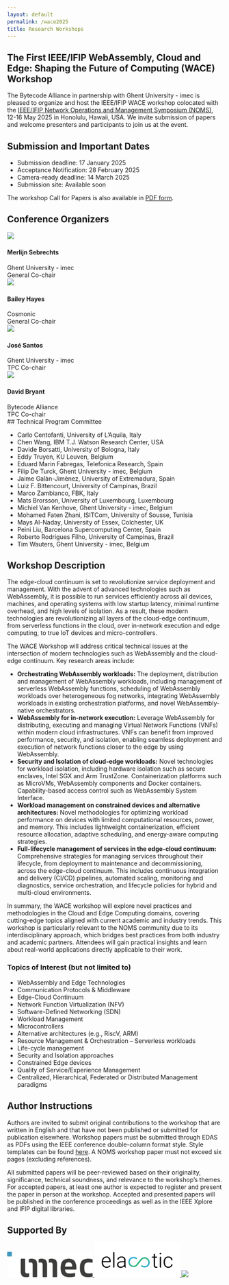 ```yaml
---
layout: default
permalink: /wace2025
title: Research Workshops
---
```


<section>
    <div class="container w-container">
        <div class="width-container" markdown="1">

# The First IEEE/IFIP WebAssembly, Cloud and Edge: Shaping the Future of Computing (WACE) Workshop

The Bytecode Alliance in partnership with Ghent University - imec  is pleased to organize and host the IEEE/IFIP WACE workshop colocated with the [IEEE/IFIP Network Operations and Management Symposium (NOMS)](https://noms2025.ieee-noms.org/), 12-16 May 2025 in Honolulu, Hawaii, USA. We invite submission of papers and welcome presenters and participants to join us at the event.

## Submission and Important Dates

* Submission deadline: 17 January 2025
* Acceptance Notification: 28 February 2025
* Camera-ready deadline: 14 March 2025
* Submission site: Available soon

The workshop Call for Papers is also available in <a href="/assets/WACE_CFP.pdf">PDF form</a>.
</div>
</div>
</section>
<section>
    <div class="container w-container">
        <div class="width-container">
            <h2>Conference Organizers</h2>
                <div class="board-gallery" id="board-gallery">
                    <div class="board-member">
                        <img src="https://github.com/merlijn-sebrechts.png">
                         <div>
                            <h4>Merlijn Sebrechts</h4>
                            Ghent University - imec<br />
                            General Co-chair<br />
                        </div>
                    </div>
                    <div class="board-member">
                        <img src="https://github.com/ricochet.png">
                         <div>
                            <h4>Bailey Hayes</h4>
                            Cosmonic<br />
                            General Co-chair<br />
                        </div>
                    </div>
                        <div class="board-member">
                        <img src="https://github.com/jpedro1992.png">
                         <div>
                            <h4>José Santos</h4>
                            Ghent University - imec<br />
                            TPC Co-chair<br />
                        </div>
                    </div>
                        <div class="board-member">
                        <img src="https://github.com/disquisitioner.png">
                         <div>
                            <h4>David Bryant</h4>
                            Bytecode Alliance<br />
                            TPC Co-chair<br />
                        </div>
                    </div>
                </div>
        </div>
    </div>
</section>
<section>
    <div class="container w-container">
        <div class="width-container" markdown="1">
## Technical Program Committee

* Carlo Centofanti, University of L’Aquila, Italy
* Chen Wang, IBM T.J. Watson Research Center, USA
* Davide Borsatti, University of Bologna, Italy
* Eddy Truyen, KU Leuven, Belgium
* Eduard Marin Fabregas, Telefonica Research, Spain
* Filip De Turck, Ghent University - imec, Belgium
* Jaime Galàn-Jimènez, University of Extremadura, Spain
* Luiz F. Bittencourt, University of Campinas, Brazil
* Marco Zambianco, FBK, Italy
* Mats Brorsson, University of Luxembourg, Luxembourg
* Michiel Van Kenhove, Ghent University - imec, Belgium
* Mohamed Faten Zhani, ISITCom, University of Sousse, Tunisia
* Mays Al-Naday, University of Essex, Colchester, UK
* Peini Liu, Barcelona Supercomputing Center, Spain
* Roberto Rodrigues Filho, University of Campinas, Brazil
* Tim Wauters, Ghent University - imec, Belgium

## Workshop Description

The edge-cloud continuum is set to revolutionize service deployment and management. With the advent of advanced technologies such as WebAssembly, it is possible to run services efficiently across all devices, machines, and operating systems with low startup latency, minimal runtime overhead, and high levels of isolation. As a result, these modern technologies are revolutionizing all layers of the cloud-edge continuum, from serverless functions in the cloud, over in-network execution and edge computing, to true IoT devices and micro-controllers.

The WACE Workshop will address critical technical issues at the intersection of modern technologies such as WebAssembly and the cloud-edge continuum. Key research areas include:

* **Orchestrating WebAssembly workloads:** The deployment, distribution and management of WebAssembly workloads, including management of serverless WebAssembly functions, scheduling of WebAssembly workloads over heterogeneous fog networks, integrating WebAssembly workloads in existing orchestration platforms, and novel WebAssembly-native orchestrators.
* **WebAssembly for in-network execution:** Leverage WebAssembly for distributing, executing and managing Virtual Network Functions (VNFs) within modern cloud infrastructures. VNFs can benefit from improved performance, security, and isolation, enabling seamless deployment and execution of network functions closer to the edge by using WebAssembly.
* **Security and Isolation of cloud-edge workloads:** Novel technologies for workload isolation, including hardware isolation such as secure enclaves, Intel SGX and Arm TrustZone. Containerization platforms such as MicroVMs, WebAssembly components and Docker containers. Capability-based access control such as WebAssembly System Interface.
* **Workload management on constrained devices and alternative architectures:** Novel methodologies for optimizing workload performance on devices with limited computational resources, power, and memory. This includes lightweight containerization, efficient resource allocation, adaptive scheduling, and energy-aware computing strategies.
* **Full-lifecycle management of services in the edge-cloud continuum:** Comprehensive strategies for managing services throughout their lifecycle, from deployment to maintenance and decommissioning, across the edge-cloud continuum. This includes continuous integration and delivery (CI/CD) pipelines, automated scaling, monitoring and diagnostics, service orchestration, and lifecycle policies for hybrid and multi-cloud environments.

In summary, the WACE workshop will explore novel practices and methodologies in the Cloud and Edge Computing domains, covering cutting-edge topics aligned with current academic and industry trends. This workshop is particularly relevant to the NOMS community due to its interdisciplinary approach, which bridges best practices from both industry and academic partners. Attendees will gain practical insights and learn about real-world applications directly applicable to their work.

### Topics of Interest (but not limited to)
* WebAssembly and Edge Technologies
* Communication Protocols & Middleware
* Edge-Cloud Continuum
* Network Function Virtualization (NFV)
* Software-Defined Networking (SDN)
* Workload Management
* Microcontrollers
* Alternative architectures (e.g., RiscV, ARM)
* Resource Management & Orchestration – Serverless workloads
* Life-cycle management
* Security and Isolation approaches
* Constrained Edge devices
* Quality of Service/Experience Management
* Centralized, Hierarchical, Federated or Distributed Management paradigms

## Author Instructions
Authors are invited to submit original contributions to the workshop that are written in English and that have not been published or submitted for publication elsewhere. Workshop papers must be submitted through EDAS as PDFs using the IEEE conference double-column format style. Style templates can be found [here](https://www.ieee.org/conferences/publishing/templates.html). A NOMS workshop paper must not exceed six pages (excluding references).

All submitted papers will be peer-reviewed based on their originality, significance, technical soundness, and relevance to the workshop’s themes. For accepted papers, at least one author is expected to register and present the paper in person at the workshop. Accepted and presented papers will be published in the conference proceedings as well as in the IEEE Xplore and IFIP digital libraries.
</div>
</div>
</section>
<section>
    <div class="container w-container">
        <div class="width-container">
            <h2>Supported By</h2>
                <div class="member-logos">
                    <a href="https://www.imec-int.com/" rel="nofollow">
                        <img src="/images/member-logos/imec.png" width=200>
                    </a>
                    <a href="https://elasticproject.eu/" rel="nofollow">
                        <img src="/images/member-logos/elastic-logo_color.png" width=200>
                    </a>
                    <a href="https://bytecodealliance.org" rel="nofollow">
                        <img src="/images/bytecode-alliance-logo.png" width=200>
                    </a>
                </div>
        </div>
    </div>
</section>